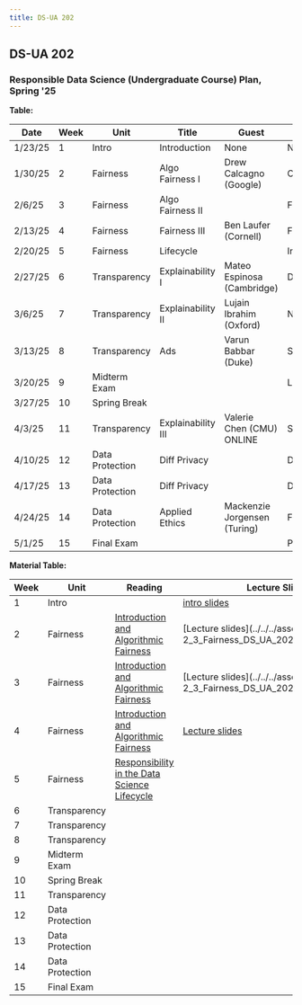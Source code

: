 ```yaml
---
title: DS-UA 202
---
```


## DS-UA 202

### Responsible Data Science (Undergraduate Course) Plan, Spring '25

**Table:** 

| Date       | Week | Unit            | Title             | Guest                        | Lab                |
|------------|------|-----------------|-------------------|------------------------------|--------------------|
| 1/23/25    | 1    | Intro           | Introduction      | None                         | NO LAB             |
| 1/30/25    | 2    | Fairness        | Algo Fairness I   | Drew Calcagno (Google)       | COMPAS             |
| 2/6/25     | 3    | Fairness        | Algo Fairness II  |                              | Fairlearn I        |
| 2/13/25    | 4    | Fairness        | Fairness III      | Ben Laufer (Cornell)      | Fairlearn II       |
| 2/20/25    | 5    | Fairness        | Lifecycle         |                              | Intersectionality  |
| 2/27/25    | 6    | Transparency    | Explainability I  | Mateo Espinosa (Cambridge)   | Data Cleaning      |
| 3/6/25     | 7    | Transparency    | Explainability II | Lujain Ibrahim (Oxford)      | NO LAB             |
| 3/13/25    | 8    | Transparency    | Ads               | Varun Babbar (Duke)                             | SHAP               |
| 3/20/25    | 9    | Midterm Exam    |                   |                              | LIME               |
| 3/27/25    | 10   | Spring Break    |                   |                              |                    |
| 4/3/25     | 11   | Transparency    | Explainability III| Valerie Chen (CMU) ONLINE                              | SHARP              |
| 4/10/25    | 12   | Data Protection | Diff Privacy      |                              | DataSynthesizer    |
| 4/17/25    | 13   | Data Protection | Diff Privacy      |                              | DataSynthesizer    |
| 4/24/25    | 14   | Data Protection | Applied Ethics    | Mackenzie Jorgensen (Turing)                              | Final Review       |
| 5/1/25     | 15   | Final Exam      |                   |                              | Project OH         |


**Material Table:** 

| Week | Unit            | Reading | Lecture Slides |
|------|----------------|---------|---------------|
| 1    | Intro          |         | [intro slides](../../../assets/1_Intro_Week_1_202Spring2025.pdf) |
| 2    | Fairness       | [Introduction and Algorithmic Fairness](../../../assets/fairness_reader_2024.pdf) | [Lecture slides](../../../assets/JC 2_3_Fairness_DS_UA_202_Spring_2025.pdf) |
| 3    | Fairness       | [Introduction and Algorithmic Fairness](../../../assets/fairness_reader_2024.pdf) | [Lecture slides](../../../assets/JC 2_3_Fairness_DS_UA_202_Spring_2025.pdf) |
| 4    | Fairness       | [Introduction and Algorithmic Fairness](../../../assets/fairness_reader_2024.pdf) | [Lecture slides](../../../assets/4_Fairness_DS_UA_202_Spring'25.pdf) |
| 5    | Fairness       | [Responsibility in the Data Science Lifecycle](../../../assets/lifecycle_reader_2024_DS_UA_202_Spring'25.pdf) ||
| 6    | Transparency   |         | |
| 7    | Transparency   |         | |
| 8    | Transparency   |         | |
| 9    | Midterm Exam   |         | |
| 10   | Spring Break   |         | |
| 11   | Transparency   |         | |
| 12   | Data Protection|         | |
| 13   | Data Protection|         | |
| 14   | Data Protection|         | |
| 15   | Final Exam     |         | |

